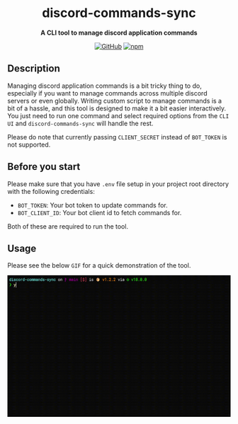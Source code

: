 <div align="center">

# discord-commands-sync

**A CLI tool to manage discord application commands**

[![GitHub](https://img.shields.io/github/license/r-priyam/discord-commands-sync)](https://github.com/r-priyam/discord-commands-sync/blob/main/LICENSE)
[![npm](https://img.shields.io/npm/v/discord-commands-sync)](https://www.npmjs.com/package/discord-commands-sync)

</div>

## Description

Managing discord application commands is a bit tricky thing to do, especially if
you want to manage commands across multiple discord servers or even globally.
Writing custom script to manage commands is a bit of a hassle, and this tool is
designed to make it a bit easier interactively. You just need to run one command
and select required options from the `CLI UI` and `discord-commands-sync` will
handle the rest.

Please do note that currently passing `CLIENT_SECRET` instead of `BOT_TOKEN` is
not supported.

## Before you start

Please make sure that you have `.env` file setup in your project root directory
with the following credentials:

- `BOT_TOKEN`: Your bot token to update commands for.
- `BOT_CLIENT_ID`: Your bot client id to fetch commands for.

Both of these are required to run the tool.

## Usage

Please see the below `GIF` for a quick demonstration of the tool.

<img height="320" alt="Good UX with Postgres.js" src="https://raw.githubusercontent.com/r-priyam/discord-commands-sync/main/demo.gif">
